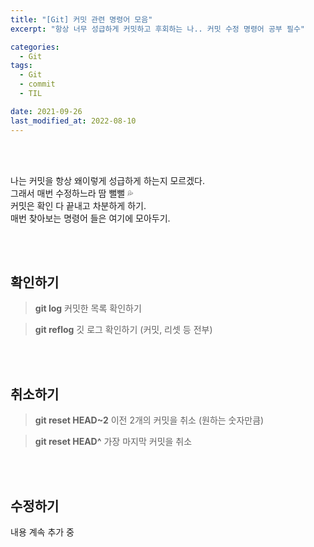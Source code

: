 ```yaml
---
title: "[Git] 커밋 관련 명령어 모음"
excerpt: "항상 너무 성급하게 커밋하고 후회하는 나.. 커밋 수정 명령어 공부 필수"

categories:
  - Git
tags:
  - Git
  - commit
  - TIL

date: 2021-09-26
last_modified_at: 2022-08-10
---
```


<br>
<br>

나는 커밋을 항상 왜이렇게 성급하게 하는지 모르겠다. <br>
그래서 매번 수정하느라 땀 뻘뻘 💦 <br>
커밋은 확인 다 끝내고 차분하게 하기.<br>
매번 찾아보는 명령어 들은 여기에 모아두기.

<br>
<br>

## 확인하기

> **git log**
> 커밋한 목록 확인하기

> **git reflog**
> 깃 로그 확인하기 (커밋, 리셋 등 전부)

<br>
<br>

## 취소하기

> **git reset HEAD~2**
> 이전 2개의 커밋을 취소 (원하는 숫자만큼)

> **git reset HEAD^**
> 가장 마지막 커밋을 취소

<br>
<br>

## 수정하기

내용 계속 추가 중
